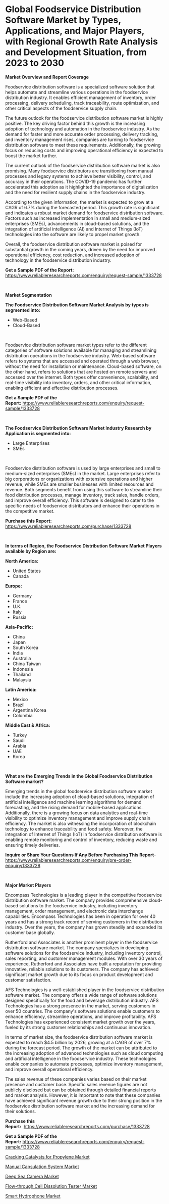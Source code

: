 <p><h1>Global Foodservice Distribution Software Market by Types, Applications, and Major Players, with Regional Growth Rate Analysis and Development Situation, from 2023 to 2030</h1></p><p><strong>Market Overview and Report Coverage</strong></p>
<p><p>Foodservice distribution software is a specialized software solution that helps automate and streamline various operations in the foodservice distribution industry. It enables efficient management of inventory, order processing, delivery scheduling, track traceability, route optimization, and other critical aspects of the foodservice supply chain.</p><p>The future outlook for the foodservice distribution software market is highly positive. The key driving factor behind this growth is the increasing adoption of technology and automation in the foodservice industry. As the demand for faster and more accurate order processing, delivery tracking, and inventory management rises, companies are turning to foodservice distribution software to meet these requirements. Additionally, the growing focus on reducing costs and improving operational efficiency is expected to boost the market further.</p><p>The current outlook of the foodservice distribution software market is also promising. Many foodservice distributors are transitioning from manual processes and legacy systems to achieve better visibility, control, and accuracy in their operations. The COVID-19 pandemic has further accelerated this adoption as it highlighted the importance of digitalization and the need for resilient supply chains in the foodservice industry.</p><p>According to the given information, the market is expected to grow at a CAGR of 6.7% during the forecasted period. This growth rate is significant and indicates a robust market demand for foodservice distribution software. Factors such as increased implementation in small and medium-sized enterprises (SMEs), advancements in cloud-based solutions, and the integration of artificial intelligence (AI) and Internet of Things (IoT) technologies into the software are likely to propel market growth.</p><p>Overall, the foodservice distribution software market is poised for substantial growth in the coming years, driven by the need for improved operational efficiency, cost reduction, and increased adoption of technology in the foodservice distribution industry.</p></p>
<p><strong>Get a Sample PDF of the Report:</strong> <a href="https://www.reliableresearchreports.com/enquiry/request-sample/1333728">https://www.reliableresearchreports.com/enquiry/request-sample/1333728</a></p>
<p>&nbsp;</p>
<p><strong>Market Segmentation</strong></p>
<p><strong>The Foodservice Distribution Software Market Analysis by types is segmented into:</strong></p>
<p><ul><li>Web-Based</li><li>Cloud-Based</li></ul></p>
<p>&nbsp;</p>
<p><p>Foodservice distribution software market types refer to the different categories of software solutions available for managing and streamlining distribution operations in the foodservice industry. Web-based software refers to systems that are accessed and operated through a web browser, without the need for installation or maintenance. Cloud-based software, on the other hand, refers to solutions that are hosted on remote servers and accessed over the internet. Both types offer convenience, scalability, and real-time visibility into inventory, orders, and other critical information, enabling efficient and effective distribution processes.</p></p>
<p><strong>Get a Sample PDF of the Report:</strong>&nbsp;<a href="https://www.reliableresearchreports.com/enquiry/request-sample/1333728">https://www.reliableresearchreports.com/enquiry/request-sample/1333728</a></p>
<p>&nbsp;</p>
<p><strong>The Foodservice Distribution Software Market Industry Research by Application is segmented into:</strong></p>
<p><ul><li>Large Enterprises</li><li>SMEs</li></ul></p>
<p>&nbsp;</p>
<p><p>Foodservice distribution software is used by large enterprises and small to medium-sized enterprises (SMEs) in the market. Large enterprises refer to big corporations or organizations with extensive operations and higher revenue, while SMEs are smaller businesses with limited resources and revenue. Both segments benefit from using this software to streamline their food distribution processes, manage inventory, track sales, handle orders, and improve overall efficiency. This software is designed to cater to the specific needs of foodservice distributors and enhance their operations in the competitive market.</p></p>
<p><strong>Purchase this Report:</strong>&nbsp; <a href="https://www.reliableresearchreports.com/purchase/1333728">https://www.reliableresearchreports.com/purchase/1333728</a></p>
<p>&nbsp;</p>
<p><strong>In terms of Region, the Foodservice Distribution Software Market Players available by Region are:</strong></p>
<p>
    <p> <strong> North America: </strong>
        <ul>
            <li>United States</li>
            <li>Canada</li>
        </ul>
        </p> 
    <p> <strong> Europe: </strong>
        <ul>
            <li>Germany</li>
            <li>France</li>
            <li>U.K.</li>
            <li>Italy</li>
            <li>Russia</li>
        </ul>
        </p> 
    <p> <strong> Asia-Pacific: </strong>
        <ul>
            <li>China</li>
            <li>Japan</li>
            <li>South Korea</li>
            <li>India</li>
            <li>Australia</li>
            <li>China Taiwan</li>
            <li>Indonesia</li>
            <li>Thailand</li>
            <li>Malaysia</li>
        </ul>
        </p> 
    <p> <strong> Latin America: </strong>
        <ul>
            <li>Mexico</li>
            <li>Brazil</li>
            <li>Argentina Korea</li>
            <li>Colombia</li>
        </ul>
        </p> 
    <p> <strong> Middle East & Africa: </strong>
        <ul>
            <li>Turkey</li>
            <li>Saudi</li>
            <li>Arabia</li>
            <li>UAE</li>
            <li>Korea</li>
        </ul>
    </p>
    </p>
<p>&nbsp;</p>
<p><strong>What are the Emerging Trends in the Global Foodservice Distribution Software market?</strong></p>
<p><p>Emerging trends in the global foodservice distribution software market include the increasing adoption of cloud-based solutions, integration of artificial intelligence and machine learning algorithms for demand forecasting, and the rising demand for mobile-based applications. Additionally, there is a growing focus on data analytics and real-time visibility to optimize inventory management and improve supply chain efficiency. The market is also witnessing the incorporation of blockchain technology to enhance traceability and food safety. Moreover, the integration of Internet of Things (IoT) in foodservice distribution software is enabling remote monitoring and control of inventory, reducing waste and ensuring timely deliveries.</p></p>
<p><strong>Inquire or Share Your Questions If Any Before Purchasing This Report</strong>- <a href="https://www.reliableresearchreports.com/enquiry/pre-order-enquiry/1333728">https://www.reliableresearchreports.com/enquiry/pre-order-enquiry/1333728</a></p>
<p>&nbsp;</p>
<p><strong>Major Market Players</strong></p>
<p><p>Encompass Technologies is a leading player in the competitive foodservice distribution software market. The company provides comprehensive cloud-based solutions to the foodservice industry, including inventory management, order management, and electronic data interchange capabilities. Encompass Technologies has been in operation for over 40 years and has a strong track record of serving customers in the distribution industry. Over the years, the company has grown steadily and expanded its customer base globally.</p><p>Rutherford and Associates is another prominent player in the foodservice distribution software market. The company specializes in developing software solutions for the foodservice industry, including inventory control, sales reporting, and customer management modules. With over 30 years of experience, Rutherford and Associates have built a reputation for providing innovative, reliable solutions to its customers. The company has achieved significant market growth due to its focus on product development and customer satisfaction.</p><p>AFS Technologies is a well-established player in the foodservice distribution software market. The company offers a wide range of software solutions designed specifically for the food and beverage distribution industry. AFS Technologies has a strong presence in the market, serving customers in over 50 countries. The company's software solutions enable customers to enhance efficiency, streamline operations, and improve profitability. AFS Technologies has experienced consistent market growth over the years, fueled by its strong customer relationships and continuous innovation.</p><p>In terms of market size, the foodservice distribution software market is expected to reach $4.5 billion by 2026, growing at a CAGR of over 7% during the forecast period. The growth of the market can be attributed to the increasing adoption of advanced technologies such as cloud computing and artificial intelligence in the foodservice industry. These technologies enable companies to automate processes, optimize inventory management, and improve overall operational efficiency.</p><p>The sales revenue of these companies varies based on their market presence and customer base. Specific sales revenue figures are not publicly disclosed but can be obtained through detailed financial reports and market analysis. However, it is important to note that these companies have achieved significant revenue growth due to their strong position in the foodservice distribution software market and the increasing demand for their solutions.</p></p>
<p><strong>Purchase this Report:</strong>&nbsp;&nbsp;<a href="https://www.reliableresearchreports.com/purchase/1333728">https://www.reliableresearchreports.com/purchase/1333728</a></p>
<p></p>
<p><strong>Get a Sample PDF of the Report:</strong>&nbsp;<a href="https://www.reliableresearchreports.com/enquiry/request-sample/1333728">https://www.reliableresearchreports.com/enquiry/request-sample/1333728</a></p>
<p><p><a href="https://github.com/mabutironaldo/Market-Research-Report-List-1/blob/main/cracking-catalysts-for-propylene-market.md">Cracking Catalysts for Propylene Market</a></p><p><a href="https://www.linkedin.com/pulse/decoding-manual-capsulation-system-market-deep-dive-latest-trends-vdoqc/">Manual Capsulation System Market</a></p><p><a href="https://medium.com/@hesterorn1944/deep-sea-camera-market-size-growth-forecast-2023-2030-3d2b978b3ec4">Deep Sea Camera Market</a></p><p><a href="https://www.linkedin.com/pulse/flow-through-cell-dissolution-tester-market-size-share-amp-brzyc/">Flow-through Cell Dissolution Tester Market</a></p><p><a href="https://medium.com/@eliasmann73/smart-hydrophone-market-size-growth-forecast-2023-2030-0090f34df2fa">Smart Hydrophone Market</a></p></p>